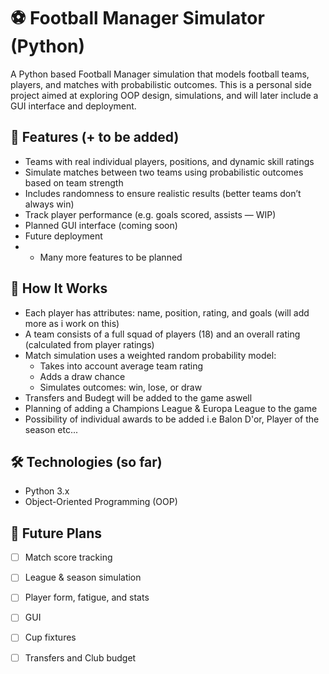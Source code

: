 # ⚽ Football Manager Simulator (Python)

A Python based Football Manager simulation that models football teams, players, and matches with probabilistic outcomes. This is a personal side project aimed at exploring OOP design, simulations, and will later include a GUI interface and deployment.

## 🚀 Features (+ to be added)

- Teams with real individual players, positions, and dynamic skill ratings
- Simulate matches between two teams using probabilistic outcomes based on team strength
- Includes randomness to ensure realistic results (better teams don’t always win)
- Track player performance (e.g. goals scored, assists — WIP)
- Planned GUI interface (coming soon)
- Future deployment
- + Many more features to be planned

## 🧠 How It Works

- Each player has attributes: name, position, rating, and goals (will add more as i work on this)
- A team consists of a full squad of players (18) and an overall rating (calculated from player ratings)
- Match simulation uses a weighted random probability model:
  - Takes into account average team rating
  - Adds a draw chance
  - Simulates outcomes: win, lose, or draw
- Transfers and Budegt will be added to the game aswell
- Planning of adding a Champions League & Europa League to the game
- Possibility of individual awards to be added i.e Balon D'or, Player of the season etc...
 
## 🛠 Technologies (so far)

- Python 3.x
- Object-Oriented Programming (OOP)


## 🎯 Future Plans

- [ ] Match score tracking
- [ ] League & season simulation
- [ ] Player form, fatigue, and stats
- [ ] GUI
- [ ] Cup fixtures
- [ ] Transfers and Club budget

      
